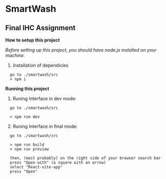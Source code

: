 # SmartWash
## Final IHC Assignment

**How to setup this project**

*Before setting up this project, you should have node.js installed on your machine.*

1. Installation of dependicies

```
  go to ./smartwash/src
  > npm i
```
 
**Running this project**

1. Runing Interface in dev mode:
```
  go to ./smartwash/src

  > npm run dev
```

2. Runing Interface in final mode:

```
  go to ./smartwash/src

  > npm run build
  > npm run preview

  then, (most probably) on the right side of your browser search bar
  press "Open with" (a square with an arrow)
  select "React-vite-app"
  press "Open"
```
